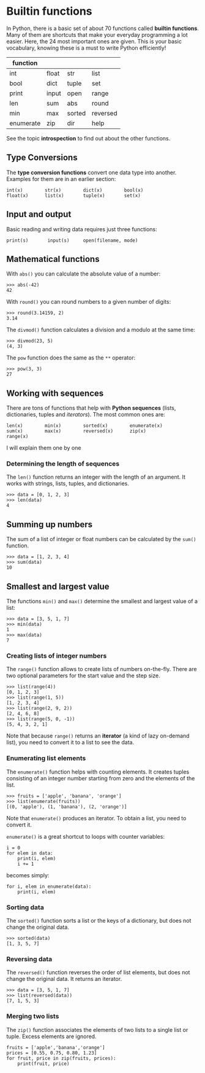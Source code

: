
# Builtin functions

In Python, there is a basic set of about 70 functions called **builtin functions**. Many of them are shortcuts that make your everyday programming a lot easier. Here, the 24 most important ones are given. This is your basic vocabulary, knowing these is a must to write Python efficiently!

| function | | | | 
|----------|-|-|-|
| int | float | str | list |
| bool | dict | tuple | set |
| print | input | open | range |
| len | sum | abs | round |
| min | max | sorted | reversed |
| enumerate | zip | dir | help |

See the topic **introspection** to find out about the other functions.

## Type Conversions

The **type conversion functions** convert one data type into another. Examples for them are in an earlier section:

    int(x)        str(x)        dict(x)        bool(x)
    float(x)      list(x)       tuple(x)       set(x)


## Input and output

Basic reading and writing data requires just three functions:

    print(s)       input(s)     open(filename, mode) 


## Mathematical functions

With `abs()` you can calculate the absolute value of a number:

    >>> abs(-42)
    42

With `round()` you can round numbers to a given number of digits:

    >>> round(3.14159, 2)
    3.14

The `divmod()` function calculates a division and a modulo at the same time:

    >>> divmod(23, 5)
    (4, 3)

The `pow` function does the same as the `**` operator:

    >>> pow(3, 3)
    27


## Working with sequences

There are tons of functions that help with **Python sequences** (lists, dictionaries, tuples and *iterators*). The most common ones are:

    len(x)        min(x)        sorted(x)        enumerate(x)
    sum(x)        max(x)        reversed(x)      zip(x)
    range(x)


I will explain them one by one

### Determining the length of sequences

The `len()` function returns an integer with the length of an argument. It works with strings, lists, tuples, and dictionaries.

    >>> data = [0, 1, 2, 3]
    >>> len(data)
    4

## Summing up numbers

The sum of a list of integer or float numbers can be calculated by the `sum()` function.

    >>> data = [1, 2, 3, 4]
    >>> sum(data)
    10


## Smallest and largest value

The functions `min()` and `max()` determine the smallest and largest value of a list:

    >>> data = [3, 5, 1, 7]
    >>> min(data)
    1
    >>> max(data)
    7

### Creating lists of integer numbers

The `range()` function allows to create lists of numbers on-the-fly. There are two optional parameters for the start value and the step size.

    >>> list(range(4))
    [0, 1, 2, 3]
    >>> list(range(1, 5))
    [1, 2, 3, 4]
    >>> list(range(2, 9, 2))
    [2, 4, 6, 8]
    >>> list(range(5, 0, -1))
    [5, 4, 3, 2, 1]

Note that because `range()` returns an **iterator** (a kind of lazy on-demand list), you need to convert it to a list to see the data.


### Enumerating list elements

The `enumerate()` function helps with counting elements. It creates tuples consisting of an integer number starting from zero and the elements of the list. 

    >>> fruits = ['apple', 'banana', 'orange']
    >>> list(enumerate(fruits))
    [(0, 'apple'), (1, 'banana'), (2, 'orange')]

Note that `enumerate()` produces an iterator. To obtain a list, you need to convert it.

`enumerate()` is a great shortcut to loops with counter variables:

    i = 0
    for elem in data:
        print(i, elem)
        i += 1

becomes simply:

    for i, elem in enumerate(data):
        print(i, elem)


### Sorting data

The `sorted()` function sorts a list or the keys of a dictionary, but does not change the original data.

    >>> sorted(data)
    [1, 3, 5, 7]


### Reversing data

The `reversed()` function reverses the order of list elements, but does not change the original data. It returns an iterator.

    >>> data = [3, 5, 1, 7]
    >>> list(reversed(data))
    [7, 1, 5, 3]


### Merging two lists

The `zip()` function associates the elements of two lists to a single list or tuple. Excess elements are ignored.

    fruits = ['apple','banana','orange']
    prices = [0.55, 0.75, 0.80, 1.23]
    for fruit, price in zip(fruits, prices): 
        print(fruit, price)

